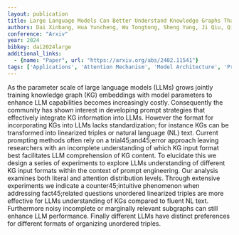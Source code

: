 ```yaml
---
layout: publication
title: Large Language Models Can Better Understand Knowledge Graphs Than We Thought
authors: Dai Xinbang, Hua Yuncheng, Wu Tongtong, Sheng Yang, Ji Qiu, Qi Guilin
conference: "Arxiv"
year: 2024
bibkey: dai2024large
additional_links:
  - {name: "Paper", url: "https://arxiv.org/abs/2402.11541"}
tags: ['Applications', 'Attention Mechanism', 'Model Architecture', 'Prompting', 'Training Techniques']
---
```

As the parameter scale of large language models (LLMs) grows jointly training knowledge graph (KG) embeddings with model parameters to enhance LLM capabilities becomes increasingly costly. Consequently the community has shown interest in developing prompt strategies that effectively integrate KG information into LLMs. However the format for incorporating KGs into LLMs lacks standardization; for instance KGs can be transformed into linearized triples or natural language (NL) text. Current prompting methods often rely on a trial45;and45;error approach leaving researchers with an incomplete understanding of which KG input format best facilitates LLM comprehension of KG content. To elucidate this we design a series of experiments to explore LLMs understanding of different KG input formats within the context of prompt engineering. Our analysis examines both literal and attention distribution levels. Through extensive experiments we indicate a counter45;intuitive phenomenon when addressing fact45;related questions unordered linearized triples are more effective for LLMs understanding of KGs compared to fluent NL text. Furthermore noisy incomplete or marginally relevant subgraphs can still enhance LLM performance. Finally different LLMs have distinct preferences for different formats of organizing unordered triples.

